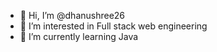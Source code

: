 - 👋 Hi, I’m @dhanushree26
- 👀 I’m interested in Full stack web engineering
- 🌱 I’m currently learning Java


<!---
dhanushree26/dhanushree26 is a ✨ special ✨ repository because its `README.md` (this file) appears on your GitHub profile.
You can click the Preview link to take a look at your changes.
--->
